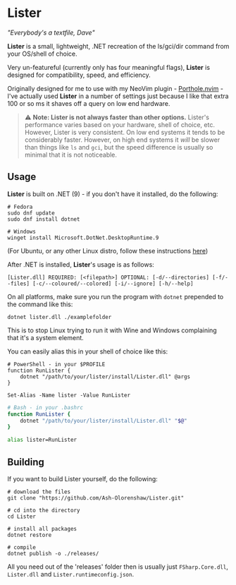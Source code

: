 # Lister
*"Everybody's a textfile, Dave"*

**Lister** is a small, lightweight, .NET recreation of the ls/gci/dir command from your OS/shell of choice.

Very un-featureful (currently only has four meaningful flags), **Lister** is designed for compatibility, speed, and efficiency.

Originally designed for me to use with my NeoVim plugin - [Porthole.nvim](https://github.com/Ash-Olorenshaw/Porthole.nvim) - I've actually used **Lister** in 
a number of settings just because I like that extra 100 or so ms it shaves off a query on low end hardware.

> ⚠️ **Note: Lister is not always faster than other options.** Lister's performance varies based on your hardware, shell of choice, etc. However, Lister is very consistent. On low end systems it tends to be considerably faster. However, on high end systems it *will* be slower than things like `ls` and `gci`, but the speed difference is usually so minimal that it is not noticeable.

## Usage

**Lister** is built on .NET (9) - if you don't have it installed, do the following:
```nu-script
# Fedora
sudo dnf update
sudo dnf install dotnet

# Windows
winget install Microsoft.DotNet.DesktopRuntime.9
```
(For Ubuntu, or any other Linux distro, follow these instructions [here](https://learn.microsoft.com/en-us/dotnet/core/install/linux-ubuntu))

After .NET is installed, **Lister**'s usage is as follows:

```
[Lister.dll] REQUIRED: [<filepath>] OPTIONAL: [-d/--directories] [-f/--files] [-c/--coloured/--colored] [-i/--ignore] [-h/--help]
```

On all platforms, make sure you run the program with `dotnet` prepended to the command like this:
```nu-script
dotnet lister.dll ./examplefolder
```
This is to stop Linux trying to run it with Wine and Windows complaining that it's a system element. 

You can easily alias this in your shell of choice like this:

```pwsh
# PowerShell - in your $PROFILE
function RunLister {
	dotnet "/path/to/your/lister/install/Lister.dll" @args
}

Set-Alias -Name lister -Value RunLister
```
```bash
# Bash - in your .bashrc
function RunLister {
	dotnet "/path/to/your/lister/install/Lister.dll" "$@"
}

alias lister=RunLister
```

## Building

If you want to build Lister yourself, do the following:

```nu-script
# download the files
git clone "https://github.com/Ash-Olorenshaw/Lister.git"

# cd into the directory
cd Lister

# install all packages
dotnet restore

# compile
dotnet publish -o ./releases/
```

All you need out of the 'releases' folder then is usually just `FSharp.Core.dll`, `Lister.dll` and `Lister.runtimeconfig.json`.
